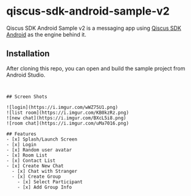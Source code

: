 # qiscus-sdk-android-sample-v2

Qiscus SDK Android Sample v2 is a messaging app using [Qiscus SDK Android](https://github.com/qiscus/qiscus-sdk-android) as the engine behind it.

## Installation

After cloning this repo, you can open and build the sample project from Android Studio.

```


## Screen Shots

![login](https://i.imgur.com/wWZ75U1.png)
![list room](https://i.imgur.com/KB0kzRz.png)
![new chat](https://i.imgur.com/BXcL5i8.png)
![room chat](https://i.imgur.com/uMa7016.png)

## Features
- [x] Splash/Launch Screen
- [x] Login
- [x] Random user avatar
- [x] Room List
- [x] Contact List
- [x] Create New Chat
  - [x] Chat with Stranger
  - [x] Create Group
    - [x] Select Participant
    - [x] Add Group Info
